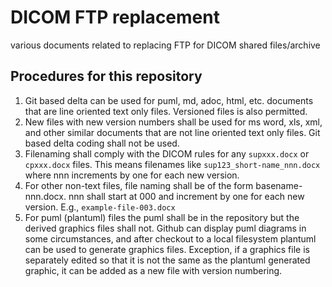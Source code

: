 # DICOM FTP replacement
 various documents related to replacing FTP for DICOM shared files/archive

## Procedures for this repository

1. Git based delta can be used for puml, md, adoc, html, etc. documents that are line oriented text only files.  Versioned files is also permitted.
2. New files with new version numbers shall be used for ms word, xls, xml, and other similar documents that are not line oriented text only files.  Git based delta coding shall not be used.
3. Filenaming shall comply with the DICOM rules for any `supxxx.docx` or `cpxxx.docx` files.  This means filenames like `sup123_short-name_nnn.docx` where nnn increments by one for each new version.
4. For other non-text files, file naming shall be of the form basename-nnn.docx.  nnn shall start at 000 and increment by one for each new version.  E.g., `example-file-003.docx`
5. For puml (plantuml) files the puml shall be in the repository but the derived graphics files shall not.  Github can display puml diagrams in some circumstances, and after checkout to a local filesystem plantuml can be used to generate graphics files.  Exception, if a graphics file is separately edited so that it is not the same as the plantuml generated graphic, it can be added as a new file with version numbering.